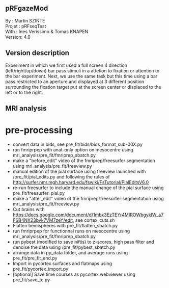 ## pRFgazeMod
By :      Martin SZINTE<br/>
Projet :  pRFseqTest<br/>
With :    Ines Verissimo & Tomas KNAPEN<br/>
Version:  4.0<br/>

## Version description
Experiment in which we first used a full screen 4 direction (left/right/up/down)
bar pass stimuli in a attetion to fixation or attention to the bar experiment.
Next, we use the same task but this time using a bar pass restricted to an aperture and 
displayed at 3 different position surrounding the fixation target put at the screen center 
or displaced to the left or to the right.

## MRI analysis

# pre-processing
* convert data in bids, see pre_fit/bids/bids_format_sub-00X.py
* run fmriprpep with anat-only option on mesocentre using mri_analysis/pre_fit/fmriprep_sbatch.py<br/>
* make a "before_edit" video of the fmriprep/freesurfer segmentation using mri_analysis/pre_fit/freeview.py<br>
* manual edition of the pial surface using freeview launched with /pre_fit/pial_edits.py and following the rules of http://surfer.nmr.mgh.harvard.edu/fswiki/FsTutorial/PialEditsV6.0 <br/>
* re-run freesurfer to include the manual change of the pial surface using pre_fit/freesurfer_pial.py<br/>
* make a "after_edit" video of the fmriprep/freesurfer segmentation using mri_analysis/pre_fit/freeview.py<br>
* Cut brains with https://docs.google.com/document/d/1mbx3EzTEYr4MIROWbgyklW_a7F6B4NX23bvk7VM7zeY/edit, see cortex_cuts.sh<br/>
* Flatten hemispheres with pre_fit/flatten_sbatch.py<br/>
* run fmriprpep for functionnal runs on mesocentre using mri_analysis/pre_fit/fmriprep_sbatch.py<br/>
* run pybest (modified to save niftis) to z-scores, high pass filter and denoise the data using /pre_fit/pybest_sbatch.py
* arrange data in pp_data folder, and average runs using pre_fit/pre_fit_end.py
* Import in pycortex surfaces and flatmaps using pre_fit/pycortex_import.py
* [optional] Save time courses as pycortex webviewer using pre_fit/save_tc.py